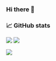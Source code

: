 ### Hi there 👋

<!--
**klcreech/klcreech** is a ✨ _special_ ✨ repository because its `README.md` (this file) appears on your GitHub profile.

Here are some ideas to get you started:

- 🔭 I’m currently working on ...
- 🌱 I’m currently learning ...
- 👯 I’m looking to collaborate on ...
- 🤔 I’m looking for help with ...
- 💬 Ask me about ...
- 📫 How to reach me: ...
- 😄 Pronouns: ...
- ⚡ Fun fact: ...
-->
### 📈 GitHub stats
<p><img src="https://github-readme-streak-stats.herokuapp.com/?user=klcreech&theme=dark"/> <img src="https://github-readme-stats.vercel.app/api?username=klcreech&show_icons=true&theme=dark"/></p>

<img src="https://github-readme-stats.vercel.app/api/top-langs?username=klcreech&&layout=compact&theme=dark"/>
